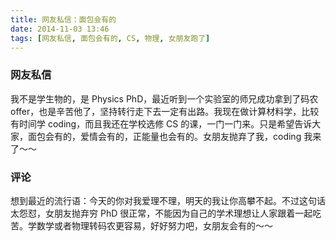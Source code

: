 ```yaml
---
title: 网友私信：面包会有的
date: 2014-11-03 13:46
tags: [网友私信, 面包会有的, CS, 物理, 女朋友跑了]
---
```


### 网友私信
我不是学生物的，是 Physics PhD，最近听到一个实验室的师兄成功拿到了码农 offer，也是辛苦他了，坚持转行走下去一定有出路。我现在做计算材料学，比较有时间学 coding，而且我还在学校选修 CS 的课，一门一门来。只是希望告诉大家，面包会有的，爱情会有的，正能量也会有的。女朋友抛弃了我，coding 我来了～～

### 评论
想到最近的流行语：今天的你对我爱理不理，明天的我让你高攀不起。不过这句话太怨怼，女朋友抛弃穷 PhD 很正常，不能因为自己的学术理想让人家跟着一起吃苦。学数学或者物理转码农更容易，好好努力吧，女朋友会有的～～ ​​
